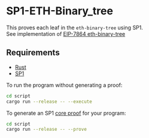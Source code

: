 # SP1-ETH-Binary_tree

This proves each leaf in the `eth-binary-tree` using SP1. <br/>
See implementation of [EIP-7864 eth-binary-tree](https://github.com/varun-doshi/eth-binary-tree)


## Requirements

- [Rust](https://rustup.rs/)
- [SP1](https://docs.succinct.xyz/docs/sp1/getting-started/install)

To run the program without generating a proof:

```sh
cd script
cargo run --release -- --execute
```

To generate an SP1 [core proof](https://docs.succinct.xyz/docs/sp1/generating-proofs/proof-types#core-default) for your program:

```sh
cd script
cargo run --release -- --prove
```
